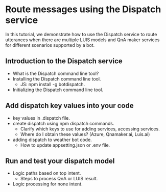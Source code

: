 # Route messages using the Dispatch service
In this tutorial, we demonstrate how to use the Dispatch service to route utterances when there are multiple LUIS models and QnA maker services for different scenarios supported by a bot.

## Introduction to the Dispatch service
* What is the Dispatch command line tool?
* Installing the Dispatch command line tool.
  - JS: npm install -g botdispatch.
* Initializing the Dispatch command line tool.

## Add dispatch key values into your code
* key values in .dispatch file.
* create dispatch using npm dispatch commands.
  - Clarify which keys to use for adding services, accessing services.
  - Where do I obtain these values? (Azure, Qnamaker.ai, Luis.ai)
* adding dispatch to weather bot code.
  - How to update appsetting.json or .env file.

## Run and test your dispatch model
* Logic paths based on top intent.
  - Steps to process QnA or LUIS result.
* Logic processing for none intent.
